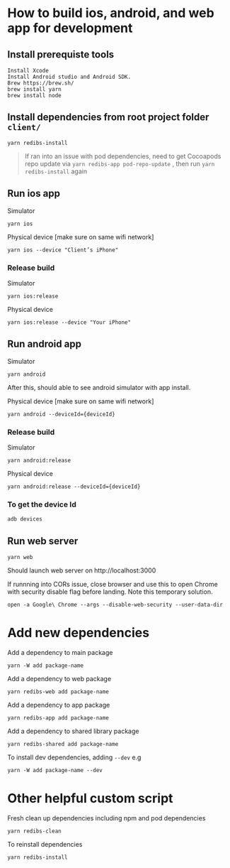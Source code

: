 
# How to build ios, android, and web app for development
## Install prerequiste tools
```
Install Xcode
Install Android studio and Android SDK.
Brew https://brew.sh/
brew install yarn 
brew install node
```

## Install dependencies from root project folder `client/`
```
yarn redibs-install
```
> If ran into an issue with pod dependencies, need to get Cocoapods repo update via `yarn redibs-app pod-repo-update` , then run `yarn redibs-install` again

## Run ios app
Simulator
```
yarn ios
```

Physical device [make sure on same wifi network]
```
yarn ios --device "Client’s iPhone"
```

### Release build
Simulator
```
yarn ios:release
```

Physical device
```
yarn ios:release --device "Your iPhone"
```

## Run android app
Simulator
```
yarn android
```
After this, should able to see android simulator with app install. 

Physical device [make sure on same wifi network]
```
yarn android --deviceId={deviceId}
```

### Release build
Simulator
```
yarn android:release
```

Physical device
```
yarn android:release --deviceId={deviceId}
```

### To get the device Id
```
adb devices
```

## Run web server
```
yarn web
```
Should launch web server on http://localhost:3000

If runnning into CORs issue, close browser and use this to open Chrome with security disable flag before landing. Note this temporary solution.
```
open -a Google\ Chrome --args --disable-web-security --user-data-dir
```
# Add new dependencies
Add a dependency to  main package
```
yarn -W add package-name
```

Add a dependency to web package
```
yarn redibs-web add package-name
```
Add a dependency to app package
```
yarn redibs-app add package-name
```

Add a dependency to shared library package
```
yarn redibs-shared add package-name
```

To install dev dependencies, adding `--dev`
e.g
```
yarn -W add package-name --dev
```

# Other helpful custom script

Fresh clean up dependencies including npm and pod dependencies
```
yarn redibs-clean
```
To reinstall dependencies
```
yarn redibs-install
```
